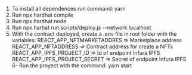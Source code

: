 1. To install all dependences run command: yarn
2. Run npx hardhat compile
3. Run npx hardhat node
4. Run npx harhat run scripts/deploy.js --network localhost
5. With the contract deployed, create a .env file in root folder with the variables: 
   REACT_APP_NFTMARKETADDRES => Marketplace address
   REACT_APP_NFTADDRESS => Contract address for create a NFTs
   REACT_APP_IPFS_PROJECT_ID => Id of endpoint Infura IPFS
   REACT_APP_IPFS_PROJECT_SECRET => Secret of endpoint Infura IPFS
6- Run the proyect with the command: yarn start
